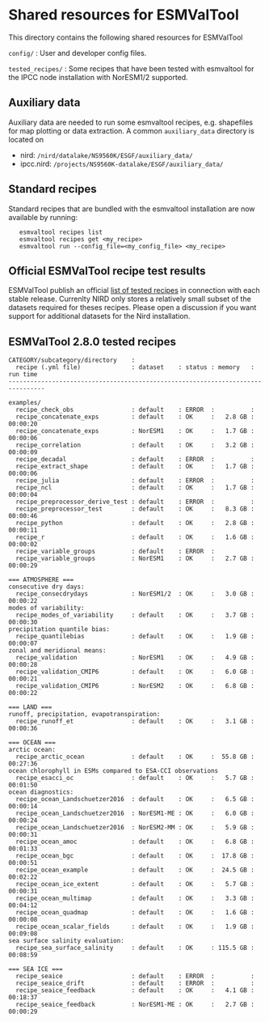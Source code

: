 Shared resources for ESMValTool
===============================

This directory contains the following shared resources for ESMValTool

``config/`` : User and developer config files.

``tested_recipes/`` : Some recipes that have been tested with esmvaltool for the IPCC node installation with NorESM1/2 supported.


Auxiliary data
--------------
Auxiliary data are needed to run some esmvaltool recipes, e.g. shapefiles for map plotting or data extraction.
A common ``auxiliary_data`` directory is located on
- nird: ``/nird/datalake/NS9560K/ESGF/auxiliary_data/``
- ipcc.nird: ``/projects/NS9560K-datalake/ESGF/auxiliary_data/``


Standard recipes
----------------
Standard recipes that are bundled with the esmvaltool installation are now available by running:
```
   esmvaltool recipes list
   esmvaltool recipes get <my_recipe>
   esmvaltool run --config_file=<my_config_file> <my_recipe>
```


Official ESMValTool recipe test results
---------------------------------------
ESMValTool publish an official [list of tested recipes](https://esmvaltool.dkrz.de/shared/esmvaltool/stable_release/debug.html) in connection with each stable release. Currenlty NIRD only stores a relatively small subset of the datasets required for theses recipes. Please open a discussion if you want support for additional datasets for the Nird installation.


ESMValTool 2.8.0 tested recipes
-------------------------------

```
CATEGORY/subcategory/directory    :
  recipe (.yml file)              : dataset    : status : memory   : run time
--------------------------------------------------------------------------------

examples/
  recipe_check_obs                : default    : ERROR  :          :
  recipe_concatenate_exps         : default    : OK     :   2.8 GB : 00:00:20
  recipe_concatenate_exps         : NorESM1    : OK     :   1.7 GB : 00:00:06
  recipe_correlation              : default    : OK     :   3.2 GB : 00:00:09
  recipe_decadal                  : default    : ERROR  :          :
  recipe_extract_shape            : default    : OK     :   1.7 GB : 00:00:06
  recipe_julia                    : default    : ERROR  :          :
  recipe_ncl                      : default    : OK     :   1.7 GB : 00:00:04
  recipe_preprocessor_derive_test : default    : ERROR  :          :
  recipe_preprocessor_test        : default    : OK     :   8.3 GB : 00:00:46
  recipe_python                   : default    : OK     :   2.8 GB : 00:00:11
  recipe_r                        : default    : OK     :   1.6 GB : 00:00:02
  recipe_variable_groups          : default    : ERROR  :
  recipe_variable_groups          : NorESM1    : OK     :   2.7 GB : 00:00:29

=== ATMOSPHERE ===
consecutive dry days:
  recipe_consecdrydays            : NorESM1/2  : OK     :   3.0 GB : 00:00:22
modes of variability:
  recipe_modes_of_variability     : default    : OK     :   3.7 GB : 00:00:30
precipitation quantile bias:
  recipe_quantilebias             : default    : OK     :   1.9 GB : 00:00:07
zonal and meridional means:
  recipe_validation               : NorESM1    : OK     :   4.9 GB : 00:00:28
  recipe_validation_CMIP6         : default    : OK     :   6.0 GB : 00:00:21
  recipe_validation_CMIP6         : NorESM2    : OK     :   6.8 GB : 00:00:22

=== LAND ===
runoff, precipitation, evapotranspiration:
  recipe_runoff_et                : default    : OK     :   3.1 GB : 00:00:36

=== OCEAN ===
arctic ocean:
  recipe_arctic_ocean             : default    : OK     :  55.8 GB : 00:27:36
ocean chlorophyll in ESMs compared to ESA-CCI observations
  recipe_esacci_oc                : default    : OK     :   5.7 GB : 00:01:50
ocean diagnostics:
  recipe_ocean_Landschuetzer2016  : default    : OK     :   6.5 GB : 00:00:14
  recipe_ocean_Landschuetzer2016  : NorESM1-ME : OK     :   6.0 GB : 00:00:24
  recipe_ocean_Landschuetzer2016  : NorESM2-MM : OK     :   5.9 GB : 00:00:31
  recipe_ocean_amoc               : default    : OK     :   6.8 GB : 00:01:33
  recipe_ocean_bgc                : default    : OK     :  17.8 GB : 00:00:51
  recipe_ocean_example            : default    : OK     :  24.5 GB : 00:02:22
  recipe_ocean_ice_extent         : default    : OK     :   5.7 GB : 00:00:31
  recipe_ocean_multimap           : default    : OK     :   3.3 GB : 00:04:12
  recipe_ocean_quadmap            : default    : OK     :   1.6 GB : 00:00:08
  recipe_ocean_scalar_fields      : default    : OK     :   1.9 GB : 00:09:08
sea surface salinity evaluation:
  recipe_sea_surface_salinity     : default    : OK     : 115.5 GB : 00:08:59

=== SEA ICE ===
  recipe_seaice                   : default    : ERROR  :          :
  recipe_seaice_drift             : default    : ERROR  :          :
  recipe_seaice_feedback          : default    : OK     :   4.1 GB : 00:18:37
  recipe_seaice_feedback          : NorESM1-ME : OK     :   2.7 GB : 00:00:29
```

